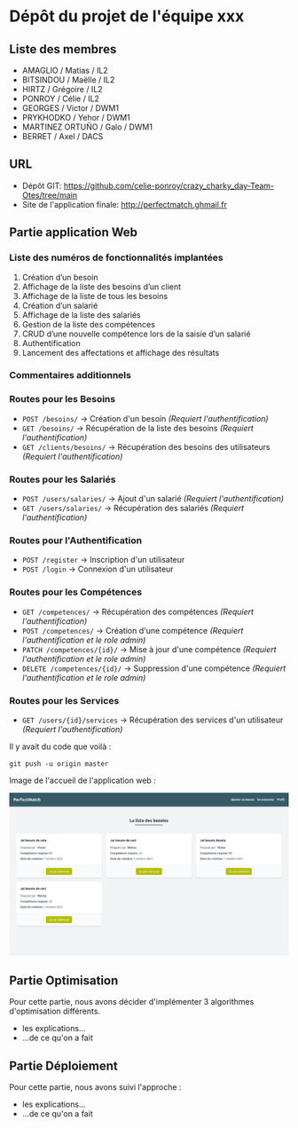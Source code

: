 # Dépôt du projet de l'équipe xxx #

<!-- Supprimez les exemples dont vous n'avez pas besoin, gardez la -->
<!-- structure générale du document et répondez aux questions posées -->

## Liste des membres ##

- AMAGLIO / Matias / IL2
- BITSINDOU / Maëlle / IL2
- HIRTZ / Grégoire / IL2
- PONROY / Célie / IL2
- GEORGES / Victor / DWM1
- PRYKHODKO / Yehor / DWM1
- MARTINEZ ORTUÑO / Galo / DWM1
- BERRET / Axel / DACS

## URL ##

- Dépôt GIT: https://github.com/celie-ponroy/crazy_charky_day-Team-Otes/tree/main
- Site de l'application finale: http://perfectmatch.ghmail.fr

##  Partie application Web ##

### Liste des numéros de fonctionnalités implantées ###
1. Création d’un besoin
2. Affichage de la liste des besoins d’un client
3. Affichage de la liste de tous les besoins
4. Création d’un salarié
5. Affichage de la liste des salariés
6. Gestion de la liste des compétences
7.  CRUD d’une nouvelle compétence lors de la saisie d’un salarié
8. Authentification
9. Lancement des affectations et affichage des résultats

### Commentaires additionnels ###

### Routes pour les Besoins
- `POST /besoins/` → Création d'un besoin *(Requiert l'authentification)*
- `GET /besoins/` → Récupération de la liste des besoins *(Requiert l'authentification)*
- `GET /clients/besoins/` → Récupération des besoins des utilisateurs *(Requiert l'authentification)*

### Routes pour les Salariés
- `POST /users/salaries/` → Ajout d'un salarié *(Requiert l'authentification)*
- `GET /users/salaries/` → Récupération des salariés *(Requiert l'authentification)*

### Routes pour l'Authentification
- `POST /register` → Inscription d'un utilisateur
- `POST /login` → Connexion d'un utilisateur

###  Routes pour les Compétences
- `GET /competences/` → Récupération des compétences *(Requiert l'authentification)*
- `POST /competences/` → Création d'une compétence *(Requiert l'authentification et le role admin)*
- `PATCH /competences/{id}/` → Mise à jour d'une compétence *(Requiert l'authentification et le role admin)*
- `DELETE /competences/{id}/` → Suppression d'une compétence *(Requiert l'authentification et le role admin)*

### Routes pour les Services
- `GET /users/{id}/services` → Récupération des services d'un utilisateur *(Requiert l'authentification)*
<!-- Indiquez toutes les données utiles au test (identifiants, mots de -->
<!-- passes, données déjà saisies etc...), décrivez les éventuelles -->
<!-- fonctionnalités additionnelles -->

Il y avait du code que voilà :

```
git push -u origin master
```

Image de l'accueil de l'application web :

![Texte alternatif](/image/accueil.png "Accueil de l'application")

##  Partie Optimisation ##

Pour cette partie, nous avons décider d'implémenter 3 algorithmes d'optimisation différents.


- les explications...
- ...de ce qu'on a fait

##  Partie Déploiement ##

Pour cette partie, nous avons suivi l'approche :

- les explications...
- ...de ce qu'on a fait

